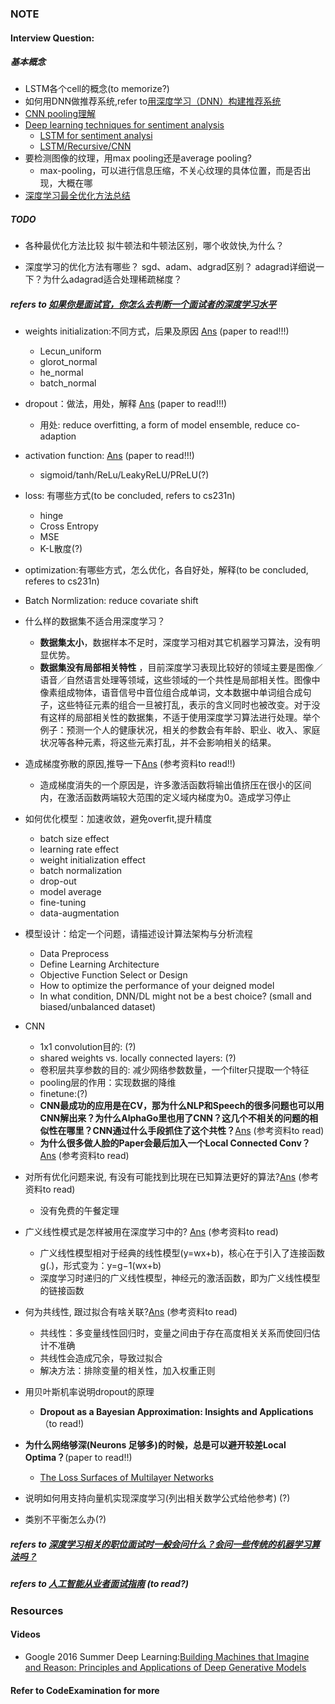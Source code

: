 ### NOTE

#### Interview Question:

##### 基本概念

+ LSTM各个cell的概念(to memorize?)
+ 如何用DNN做推荐系统,refer to[用深度学习（DNN）构建推荐系统](https://zhuanlan.zhihu.com/p/25343518?utm_source=itdadao&utm_medium=referral)
+ [CNN pooling理解](http://blog.csdn.net/jiejinquanil/article/details/50042791)
+ [Deep learning techniques for sentiment analysis](https://www.quora.com/How-is-deep-learning-used-in-sentiment-analysis)
  + [LSTM for sentiment analysi](http://deeplearning.net/tutorial/lstm.html)
  + [LSTM/Recursive/CNN](https://cs224d.stanford.edu/reports/Shirani-MehrH.pdf)
+ 要检测图像的纹理，用max pooling还是average pooling?
  + max-pooling，可以进行信息压缩，不关心纹理的具体位置，而是否出现，大概在哪
+ [深度学习最全优化方法总结](https://zhuanlan.zhihu.com/p/22252270)

##### TODO 
+ 各种最优化方法比较 拟牛顿法和牛顿法区别，哪个收敛快,为什么？

+ 深度学习的优化方法有哪些？ sgd、adam、adgrad区别？ adagrad详细说一下？为什么adagrad适合处理稀疏梯度？


##### refers to [如果你是面试官，你怎么去判断一个面试者的深度学习水平](https://www.zhihu.com/question/41233373)

+ weights initialization:不同方式，后果及原因 [Ans](https://www.zhihu.com/question/41233373) (paper to read!!!)
  + Lecun_uniform
  + glorot_normal
  + he_normal
  + batch_normal
+ dropout：做法，用处，解释 [Ans](https://www.zhihu.com/question/41233373) (paper to read!!!)
  + 用处: reduce overfitting, a form of model ensemble, reduce co-adaption
+ activation function: [Ans](https://www.zhihu.com/question/41233373) (paper to read!!!)
  + sigmoid/tanh/ReLu/LeakyReLU/PReLU(?)
+ loss: 有哪些方式(to be concluded, refers to cs231n)
  + hinge
  + Cross Entropy
  + MSE
  + K-L散度(?)
+ optimization:有哪些方式，怎么优化，各自好处，解释(to be concluded, referes to cs231n)
+ Batch Normlization: reduce covariate shift
+ 什么样的数据集不适合用深度学习？
  + **数据集太小**，数据样本不足时，深度学习相对其它机器学习算法，没有明显优势。
  + **数据集没有局部相关特性** ，目前深度学习表现比较好的领域主要是图像／语音／自然语言处理等领域，这些领域的一个共性是局部相关性。图像中像素组成物体，语音信号中音位组合成单词，文本数据中单词组合成句子，这些特征元素的组合一旦被打乱，表示的含义同时也被改变。对于没有这样的局部相关性的数据集，不适于使用深度学习算法进行处理。举个例子：预测一个人的健康状况，相关的参数会有年龄、职业、收入、家庭状况等各种元素，将这些元素打乱，并不会影响相关的结果。
+ 造成梯度弥散的原因,推导一下[Ans](https://www.zhihu.com/question/41233373) (参考资料to read!!)
  + 造成梯度消失的一个原因是，许多激活函数将输出值挤压在很小的区间内，在激活函数两端较大范围的定义域内梯度为0。造成学习停止
+ 如何优化模型：加速收敛，避免overfit,提升精度
  + batch size effect
  + learning rate effect
  + weight initialization effect
  + batch normalization
  + drop-out
  + model average
  + fine-tuning
  + data-augmentation
+ 模型设计：给定一个问题，请描述设计算法架构与分析流程
  + Data Preprocess
  + Define Learning Architecture
  + Objective Function Select or Design
  + How to optimize the performance of your deigned model
  + In what condition, DNN/DL might not be a best choice? (small and biased/unbalanced dataset)
+ CNN
  + 1x1 convolution目的: (?)
  + shared weights vs. locally connected layers: (?)
  + 卷积层共享参数的目的: 减少网络参数数量，一个filter只提取一个特征
  + pooling层的作用：实现数据的降维
  + finetune:(?)
  + **CNN最成功的应用是在CV，那为什么NLP和Speech的很多问题也可以用CNN解出来？为什么AlphaGo里也用了CNN？这几个不相关的问题的相似性在哪里？CNN通过什么手段抓住了这个共性？**[Ans](https://www.zhihu.com/question/41233373) (参考资料to read)
  + **为什么很多做人脸的Paper会最后加入一个Local Connected Conv？**[Ans](https://www.zhihu.com/question/41233373) (参考资料to read)
+ 对所有优化问题来说, 有没有可能找到比現在已知算法更好的算法?[Ans](https://www.zhihu.com/question/41233373) (参考资料to read)
  + 没有免费的午餐定理
+ 广义线性模式是怎样被用在深度学习中的? [Ans](https://www.zhihu.com/question/41233373) (参考资料to read)
  + 广义线性模型相对于经典的线性模型(y=wx+b)，核心在于引入了连接函数g(.)，形式变为：y=g−1(wx+b)
  + 深度学习时递归的广义线性模型，神经元的激活函数，即为广义线性模型的链接函数
+ 何为共线性, 跟过拟合有啥关联?[Ans](https://www.zhihu.com/question/41233373) (参考资料to read)
  + 共线性：多变量线性回归时，变量之间由于存在高度相关关系而使回归估计不准确
  + 共线性会造成冗余，导致过拟合
  + 解决方法：排除变量的相关性，加入权重正则
+ 用贝叶斯机率说明dropout的原理
  + **Dropout as a Bayesian Approximation: Insights and Applications**（to read!)
+ **为什么网络够深(Neurons 足够多)的时候，总是可以避开较差Local Optima？**(paper to read!!)
  + [The Loss Surfaces of Multilayer Networks](https://zhuanlan.zhihu.com/)


+ 说明如何用支持向量机实现深度学习(列出相关数学公式给他参考) (?)
+ 类别不平衡怎么办(?)


##### refers to [深度学习相关的职位面试时一般会问什么？会问一些传统的机器学习算法吗？](https://www.zhihu.com/question/54308150)

##### refers to [人工智能从业者面试指南](https://mp.weixin.qq.com/s?__biz=MzIzNzY5NDM2Nw==&mid=2247483961&idx=1&sn=007f5ffbaefb6388069f3cba1c9f80bd&chksm=e8c5fec9dfb277df961e5dd99a5161fdb953522ea9d6495e137316cf29f97e2f3c9b1eeec701#rd) (to read?)


### Resources

#### Videos

+ Google 2016 Summer Deep Learning:[Building Machines that Imagine and Reason: Principles and Applications of Deep Generative Models](http://videolectures.net/deeplearning2016_mohamed_generative_models/)

#### Refer to CodeExamination for more
